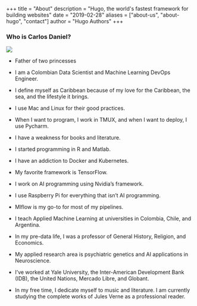 +++
title = "About"
description = "Hugo, the world's fastest framework for building websites"
date = "2019-02-28"
aliases = ["about-us", "about-hugo", "contact"]
author = "Hugo Authors"
+++

### Who is Carlos Daniel?

![](../images/raspberry.jpeg)

* Father of two princesses

* I am a Colombian Data Scientist and Machine Learning DevOps Engineer.

* I define myself as Caribbean because of my love for the Caribbean, the sea, and the lifestyle it brings.

* I use Mac and Linux for their good practices.

* When I want to program, I work in TMUX, and when I want to deploy, I use Pycharm.

* I have a weakness for books and literature.

* I started programming in R and Matlab.

* I have an addiction to Docker and Kubernetes.

* My favorite framework is TensorFlow.

* I work on AI programming using Nvidia’s framework.

* I use Raspberry Pi for everything that isn’t AI programming.

* Mlflow is my go-to for most of my pipelines.

* I teach Applied Machine Learning at universities in Colombia, Chile, and Argentina.

* In my pre-data life, I was a professor of General History, Religion, and Economics.

* My applied research area is psychiatric genetics and AI applications in Neuroscience.

* I’ve worked at Yale University, the Inter-American Development Bank (IDB), the United Nations, Mercado Libre, and Globant.

* In my free time, I dedicate myself to music and literature. I am currently studying the complete works of Jules Verne as a professional reader.